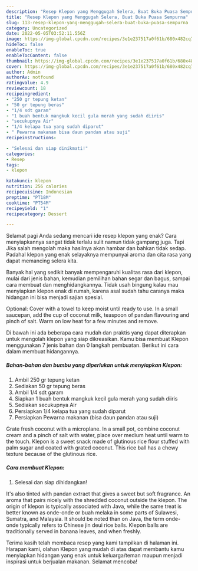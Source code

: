 ```yaml
---
description: "Resep Klepon yang Menggugah Selera, Buat Buka Puasa Sempurna"
title: "Resep Klepon yang Menggugah Selera, Buat Buka Puasa Sempurna"
slug: 113-resep-klepon-yang-menggugah-selera-buat-buka-puasa-sempurna
category: Uncategorized
date: 2022-05-05T03:52:11.556Z
image: https://img-global.cpcdn.com/recipes/3e1e237517a0f61b/680x482cq70/klepon-foto-resep-utama.jpg
hideToc: false
enableToc: true
enableTocContent: false
thumbnail: https://img-global.cpcdn.com/recipes/3e1e237517a0f61b/680x482cq70/klepon-foto-resep-utama.jpg
cover: https://img-global.cpcdn.com/recipes/3e1e237517a0f61b/680x482cq70/klepon-foto-resep-utama.jpg
author: Admin
authorAv: notfound
ratingvalue: 4.9
reviewcount: 18
recipeingredient:
- "250 gr tepung ketan"
- "50 gr tepung beras"
- "1/4 sdt garam"
- "1 buah bentuk mangkuk kecil gula merah yang sudah diiris"
- "secukupnya Air"
- "1/4 kelapa tua yang sudah diparut"
- " Pewarna makanan bisa daun pandan atau suji"
recipeinstructions:

- "Selesai dan siap dinikmati!"
categories:
- Resep
tags:
- klepon

katakunci: klepon 
nutrition: 256 calories
recipecuisine: Indonesian
preptime: "PT18M"
cooktime: "PT54M"
recipeyield: "1"
recipecategory: Dessert

---
```



Selamat pagi Anda sedang mencari ide resep klepon yang enak? Cara menyiapkannya sangat tidak terlalu sulit namun tidak gampang juga. Tapi Jika salah mengolah maka hasilnya akan hambar dan bahkan tidak sedap. Padahal klepon yang enak selayaknya mempunyai aroma dan cita rasa yang dapat memancing selera kita.


Banyak hal yang sedikit banyak mempengaruhi kualitas rasa dari klepon, mulai dari jenis bahan, kemudian pemilihan bahan segar dan bagus, sampai cara membuat dan menghidangkannya. Tidak usah bingung kalau mau menyiapkan klepon enak di rumah, karena asal sudah tahu caranya maka hidangan ini bisa menjadi sajian spesial.

Optional: Cover with a towel to keep moist until ready to use. In a small saucepan, add the cup of coconut milk, teaspoon of pandan flavouring and pinch of salt. Warm on low heat for a few minutes and remove.


Di bawah ini ada beberapa cara mudah dan praktis yang dapat diterapkan untuk mengolah klepon yang siap dikreasikan. Kamu bisa membuat Klepon menggunakan 7 jenis bahan dan 0 langkah pembuatan. Berikut ini cara dalam membuat hidangannya.

<!--inarticleads1-->

##### Bahan-bahan dan bumbu yang diperlukan untuk menyiapkan Klepon:

1. Ambil 250 gr tepung ketan
1. Sediakan 50 gr tepung beras
1. Ambil 1/4 sdt garam
1. Siapkan 1 buah bentuk mangkuk kecil gula merah yang sudah diiris
1. Sediakan secukupnya Air
1. Persiapkan 1/4 kelapa tua yang sudah diparut
1. Persiapkan  Pewarna makanan (bisa daun pandan atau suji)


Grate fresh coconut with a microplane. In a small pot, combine coconut cream and a pinch of salt with water, place over medium heat until warm to the touch. Klepon is a sweet snack made of glutinous rice flour stuffed with palm sugar and coated with grated coconut. This rice ball has a chewy texture because of the glutinous rice. 

<!--inarticleads2-->

##### Cara membuat Klepon:


1. Selesai dan siap dihidangkan!

It&#39;s also tinted with pandan extract that gives a sweet but soft fragrance. An aroma that pairs nicely with the shredded coconut outside the klepon. The origin of klepon is typically associated with Java, while the same treat is better known as onde-onde or buah melaka in some parts of Sulawesi, Sumatra, and Malaysia. It should be noted than on Java, the term onde-onde typically refers to Chinese jin deui rice balls. Klepon balls are traditionally served in banana leaves, and when freshly. 

Terima kasih telah membaca resep yang kami tampilkan di halaman ini. Harapan kami, olahan Klepon yang mudah di atas dapat membantu kamu menyiapkan hidangan yang enak untuk keluarga/teman maupun menjadi inspirasi untuk berjualan makanan. Selamat mencoba!
